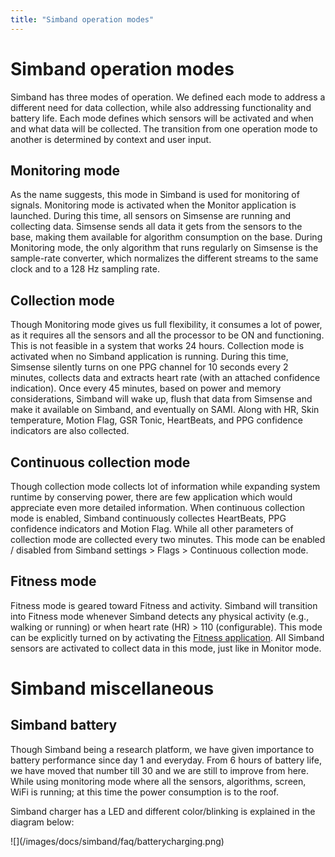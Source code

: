 ```yaml
---
title: "Simband operation modes"
---
```


# Simband operation modes

Simband has three modes of operation. We defined each mode to address a different need for data collection, while also addressing functionality and battery life. Each mode defines which sensors will be activated and when and what data will be collected. The transition from one operation mode to another is determined by context and user input.

## Monitoring mode
As the name suggests, this mode in Simband is used for monitoring of signals. Monitoring mode is activated when the Monitor application is launched. During this time, all sensors on Simsense are running and collecting data. Simsense sends all data it gets from the sensors to the base, making them available for algorithm consumption on the base. During Monitoring mode, the only algorithm that runs regularly on Simsense is the sample-rate converter, which normalizes the different streams to the same clock and to a 128 Hz sampling rate.

## Collection mode
Though Monitoring mode gives us full flexibility, it consumes a lot of power, as it requires all the sensors and all the processor to be ON and functioning. This is not feasible in a system that works 24 hours. Collection mode is activated when no Simband application is running. During this time, Simsense silently turns on one PPG channel for 10 seconds every 2 minutes, collects data and extracts heart rate (with an attached confidence indication). Once every 45 minutes, based on power and memory considerations, Simband will wake up, flush that data from Simsense and make it available on Simband, and eventually on SAMI. Along with HR, Skin temperature, Motion Flag, GSR Tonic, HeartBeats, and PPG confidence indicators are also collected.

## Continuous collection mode
Though collection mode collects lot of information while expanding system runtime by conserving power, there are few application which would appreciate even more detailed information. When continuous collection mode is enabled, Simband continuously collectes HeartBeats, PPG confidence indicators and Motion Flag. While all other parameters of collection mode are collected every two minutes. This mode can be enabled / disabled from Simband settings > Flags > Continuous collection mode. 

## Fitness mode
Fitness mode is geared toward Fitness and activity. Simband will transition into Fitness mode whenever Simband detects any physical activity (e.g., walking or running) or when heart rate (HR) > 110 (configurable). This mode can be explicitly turned on by activating the [Fitness application](/simband/simband-documentation/applications/#fitness). All Simband sensors are activated to collect data in this mode, just like in Monitor mode.


# Simband miscellaneous

## Simband battery

Though Simband being a research platform, we have given importance to battery performance since day 1 and everyday. From 6 hours of battery life, we have moved that number till 30 and we are still to improve from here. While using monitoring mode where all the sensors, algorithms, screen, WiFi is running; at this time the power consumption is to the roof.

Simband charger has a LED and different color/blinking is explained in the diagram below:

<div  class="photo-grid" style="max-width: 512px;">
 ![](/images/docs/simband/faq/batterycharging.png)
</div>
